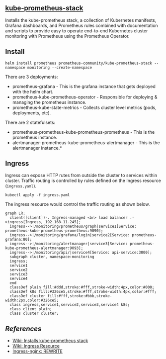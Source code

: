 ## [kube-prometheus-stack](https://github.com/prometheus-community/helm-charts/tree/main/charts/kube-prometheus-stack)

Installs the kube-prometheus stack, a collection of Kubernetes manifests, Grafana dashboards, and Prometheus rules combined with documentation and scripts to provide easy to operate end-to-end Kubernetes cluster monitoring with Prometheus using the Prometheus Operator.

## Install

```
helm install prometheus prometheus-community/kube-prometheus-stack --namespace monitoring --create-namespace
```

There are 3 deployments:

* prometheus-grafana - This is the grafana instance that gets deployed with the helm chart.
* prometheus-kube-prometheus-operator - Responsible for deploying & managing the prometheus instance.
* prometheus-kube-state-metrics - Collects cluster level metrics (pods, deployments, etc).

There are 2 statefulsets:

* prometheus-prometheus-kube-prometheus-prometheus - This is the prometheus instance.
* alertmanager-prometheus-kube-prometheus-alertmanager - This is the alertmanager instance.* 

## Ingress

Ingress can expose HTTP rutes from outside the cluster to services within cluster. Traffic routing is controlled by rules defined on the Ingress resource (`ingress.yaml`).

```
kubectl apply -f ingress.yaml
```

The ingress resource would control the traffic routing as shown below.

```mermaid
graph LR;
  client([client])-. Ingress-managed <br> load balancer .->ingress[Ingress, 192.168.11.245];
  ingress-->|/monitoring/prometheus/graph|service1[Service: prometheus-kube-prometheus-prometheus:9090];
  ingress-->|/monitoring/grafana/login|service2[Service: prometheus-grafana:80];
  ingress-->|/monitoring/alertmanager|service3[Service: prometheus-kube-prometheus-alertmanager:9093];
  ingress-->|/monitoring/api/|service4[Service: api-service:3000];
  subgraph cluster, namespace:monitoring
  ingress;
  service1
  service2
  service3
  service4
  end
  classDef plain fill:#ddd,stroke:#fff,stroke-width:4px,color:#000;
  classDef k8s fill:#326ce5,stroke:#fff,stroke-width:4px,color:#fff;
  classDef cluster fill:#fff,stroke:#bbb,stroke-width:2px,color:#326ce5;
  class ingress,service1,service2,service3,service4 k8s;
  class client plain;
  class cluster cluster;
```

## _References_

* [Wiki: Installs kube‐prometheus stack](https://github.com/toge510/homelab/wiki/Installs-kube%E2%80%90prometheus-stack)
* [Wiki: Ingress Resource](https://github.com/toge510/homelab/wiki/Ingress-Resource)
* [Ingress-nginx: REWRITE](https://github.com/kubernetes/ingress-nginx/blob/main/docs/examples/rewrite/README.md)